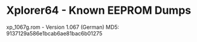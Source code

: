 # Xplorer64 - Known EEPROM Dumps


xp_1067g.rom -  Version 1.067 (German) MD5: 9137129a586e1bcab6ae81bac6b01275

